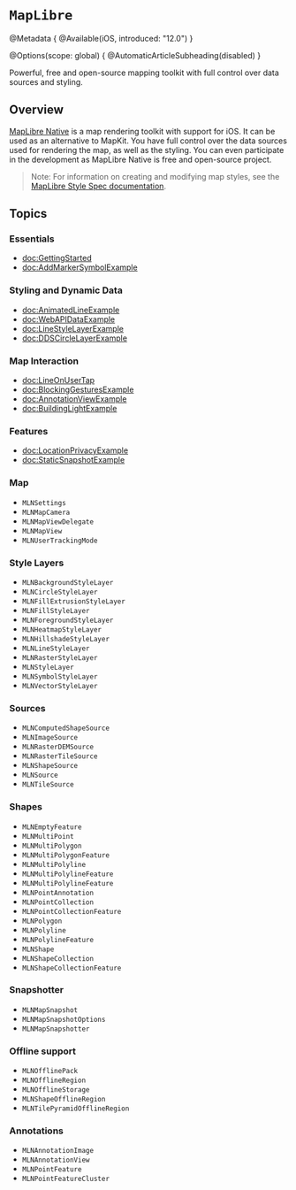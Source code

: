 # ``MapLibre``

@Metadata {
    @Available(iOS, introduced: "12.0")
}

@Options(scope: global) {
  @AutomaticArticleSubheading(disabled)
}

Powerful, free and open-source mapping toolkit with full control over data sources and styling.

## Overview

[MapLibre Native](https://github.com/maplibre/maplibre-native) is a map rendering toolkit with support for iOS. It can be used as an alternative to MapKit. You have full control over the data sources used for rendering the map, as well as the styling. You can even participate in the development as MapLibre Native is free and open-source project.
> Note: For information on creating and modifying map styles, see the [MapLibre Style Spec documentation](https://maplibre.org/maplibre-style-spec/).

## Topics

### Essentials

- <doc:GettingStarted>
- <doc:AddMarkerSymbolExample>

### Styling and Dynamic Data

- <doc:AnimatedLineExample>
- <doc:WebAPIDataExample>
- <doc:LineStyleLayerExample>
- <doc:DDSCircleLayerExample>

### Map Interaction

- <doc:LineOnUserTap>
- <doc:BlockingGesturesExample>
- <doc:AnnotationViewExample>
- <doc:BuildingLightExample>

### Features

- <doc:LocationPrivacyExample>
- <doc:StaticSnapshotExample>

### Map

- ``MLNSettings``
- ``MLNMapCamera``
- ``MLNMapViewDelegate``
- ``MLNMapView``
- ``MLNUserTrackingMode``

### Style Layers

- ``MLNBackgroundStyleLayer``
- ``MLNCircleStyleLayer``
- ``MLNFillExtrusionStyleLayer``
- ``MLNFillStyleLayer``
- ``MLNForegroundStyleLayer``
- ``MLNHeatmapStyleLayer``
- ``MLNHillshadeStyleLayer``
- ``MLNLineStyleLayer``
- ``MLNRasterStyleLayer``
- ``MLNStyleLayer``
- ``MLNSymbolStyleLayer``
- ``MLNVectorStyleLayer``

### Sources

- ``MLNComputedShapeSource``
- ``MLNImageSource``
- ``MLNRasterDEMSource``
- ``MLNRasterTileSource``
- ``MLNShapeSource``
- ``MLNSource``
- ``MLNTileSource``

### Shapes

- ``MLNEmptyFeature``
- ``MLNMultiPoint``
- ``MLNMultiPolygon``
- ``MLNMultiPolygonFeature``
- ``MLNMultiPolyline``
- ``MLNMultiPolylineFeature``
- ``MLNMultiPolylineFeature``
- ``MLNPointAnnotation``
- ``MLNPointCollection``
- ``MLNPointCollectionFeature``
- ``MLNPolygon``
- ``MLNPolyline``
- ``MLNPolylineFeature``
- ``MLNShape``
- ``MLNShapeCollection``
- ``MLNShapeCollectionFeature``

### Snapshotter

- ``MLNMapSnapshot``
- ``MLNMapSnapshotOptions``
- ``MLNMapSnapshotter``

### Offline support

- ``MLNOfflinePack``
- ``MLNOfflineRegion``
- ``MLNOfflineStorage``
- ``MLNShapeOfflineRegion``
- ``MLNTilePyramidOfflineRegion``

### Annotations

- ``MLNAnnotationImage``
- ``MLNAnnotationView``
- ``MLNPointFeature``
- ``MLNPointFeatureCluster``
